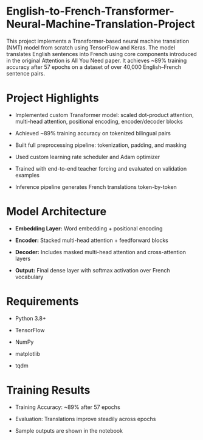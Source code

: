 # English-to-French-Transformer-Neural-Machine-Translation-Project
This project implements a Transformer-based neural machine translation (NMT) model from scratch using TensorFlow and Keras. The model translates English sentences into French using core components introduced in the original Attention is All You Need paper. It achieves ~89% training accuracy after 57 epochs on a dataset of over 40,000 English–French sentence pairs.

# Project Highlights
+ Implemented custom Transformer model: scaled dot-product attention, multi-head attention, positional encoding, encoder/decoder blocks
  
+ Achieved ~89% training accuracy on tokenized bilingual pairs
  
+ Built full preprocessing pipeline: tokenization, padding, and masking
  
+ Used custom learning rate scheduler and Adam optimizer

+ Trained with end-to-end teacher forcing and evaluated on validation examples

+ Inference pipeline generates French translations token-by-token

# Model Architecture
+ **Embedding Layer:** Word embedding + positional encoding

+ **Encoder:** Stacked multi-head attention + feedforward blocks

+ **Decoder:** Includes masked multi-head attention and cross-attention layers

+ **Output:** Final dense layer with softmax activation over French vocabulary

# Requirements
+ Python 3.8+

+ TensorFlow

+ NumPy

+ matplotlib

+ tqdm

# Training Results
+ Training Accuracy: ~89% after 57 epochs

+ Evaluation: Translations improve steadily across epochs

+ Sample outputs are shown in the notebook
